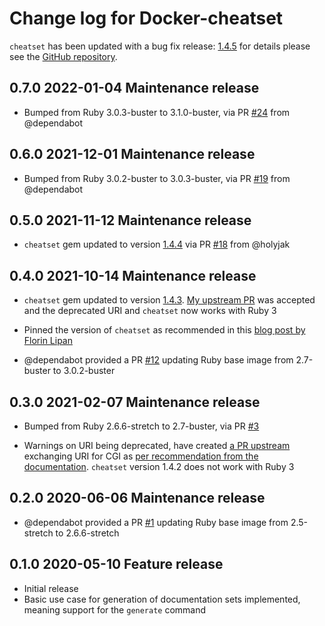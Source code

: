 # Change log for Docker-cheatset

`cheatset` has been updated with a bug fix release: [1.4.5](https://rubygems.org/gems/cheatset/versions/1.4.5) for details please see the [GitHub repository](https://github.com/Kapeli/cheatset).

## 0.7.0 2022-01-04 Maintenance release

- Bumped from Ruby 3.0.3-buster to 3.1.0-buster, via PR [#24](https://github.com/jonasbn/docker-cheatset/pull/24) from @dependabot

## 0.6.0 2021-12-01 Maintenance release

- Bumped from Ruby 3.0.2-buster to 3.0.3-buster, via PR [#19](https://github.com/jonasbn/docker-cheatset/pull/19) from @dependabot

## 0.5.0 2021-11-12 Maintenance release

- `cheatset` gem updated to version [1.4.4](https://rubygems.org/gems/cheatset/versions/1.4.4) via PR [#18](https://github.com/jonasbn/docker-cheatset/pull/18) from @holyjak

## 0.4.0 2021-10-14 Maintenance release

- `cheatset` gem updated to version [1.4.3](https://rubygems.org/gems/cheatset/versions/1.4.3). [My upstream PR](https://github.com/Kapeli/cheatset/pull/35) was accepted and the deprecated URI and `cheatset` now works with Ruby 3

- Pinned the version of `cheatset` as recommended in this [blog post by Florin Lipan](https://lipanski.com/posts/dockerfile-ruby-best-practices#3-pin-your-application-dependencies)

- @dependabot provided a PR [#12](https://github.com/jonasbn/docker-cheatset/pull/12) updating Ruby base image from 2.7-buster to 3.0.2-buster

## 0.3.0 2021-02-07 Maintenance release

- Bumped from Ruby 2.6.6-stretch to 2.7-buster, via PR [#3](https://github.com/jonasbn/docker-cheatset/pull/3)

- Warnings on URI being deprecated, have created [a PR upstream](https://github.com/Kapeli/cheatset/pull/35) exchanging URI for CGI as [per recommendation from the documentation](https://rubyapi.org/2.7/o/uri/escape). `cheatset` version 1.4.2 does not work with Ruby 3

## 0.2.0 2020-06-06 Maintenance release

- @dependabot provided a PR [#1](https://github.com/jonasbn/docker-cheatset/pull/1) updating Ruby base image from 2.5-stretch to 2.6.6-stretch

## 0.1.0 2020-05-10 Feature release

- Initial release
- Basic use case for generation of documentation sets implemented, meaning support for the `generate` command
